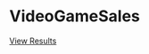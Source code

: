 # VideoGameSales

[View Results](https://html-preview.github.io/?url=https://github.com/GuledGedi/Video-Game-Sales/blob/main/Summary%20Statistics-results%20(4).html)
